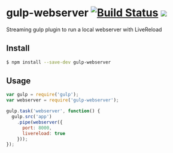 gulp-webserver [![Build Status](http://img.shields.io/travis/schickling/gulp-webserver.svg?style=flat)](https://travis-ci.org/schickling/gulp-webserver) [![](http://img.shields.io/npm/dm/gulp-webserver.svg?style=flat)](https://www.npmjs.org/package/gulp-webserver)
==============

Streaming gulp plugin to run a local webserver with LiveReload

## Install

```sh
$ npm install --save-dev gulp-webserver
```

## Usage

```js
var gulp = require('gulp');
var webserver = require('gulp-webserver');

gulp.task('webserver', function() {
  gulp.src('app')
    .pipe(webserver({
      port: 8000,
      livereload: true
    }));
});
```
